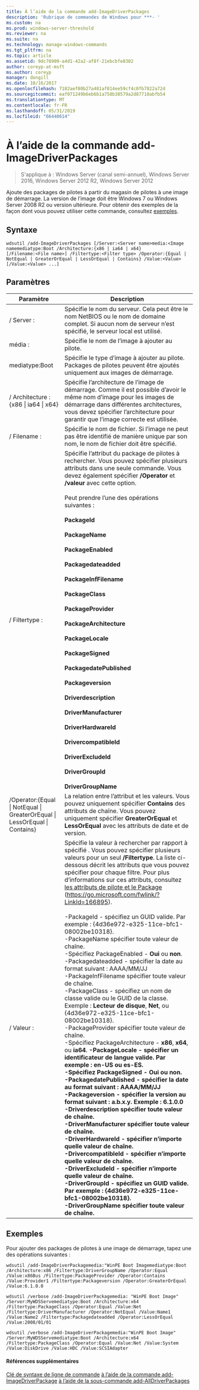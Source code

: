 ```yaml
---
title: À l’aide de la commande add-ImageDriverPackages
description: 'Rubrique de commandes de Windows pour ***- '
ms.custom: na
ms.prod: windows-server-threshold
ms.reviewer: na
ms.suite: na
ms.technology: manage-windows-commands
ms.tgt_pltfrm: na
ms.topic: article
ms.assetid: 9dc78909-a4d1-42a2-af8f-21ebcbfe8302
author: coreyp-at-msft
ms.author: coreyp
manager: dongill
ms.date: 10/16/2017
ms.openlocfilehash: 7182aef80b27a481af814ee59cf4c0fb7822a72d
ms.sourcegitcommit: eaf071249b6eb6b1a758b38579a2d87710abfb54
ms.translationtype: MT
ms.contentlocale: fr-FR
ms.lasthandoff: 05/31/2019
ms.locfileid: "66440614"
---
```

# <a name="using-the-add-imagedriverpackages-command"></a>À l’aide de la commande add-ImageDriverPackages

>S'applique à : Windows Server (canal semi-annuel), Windows Server 2016, Windows Server 2012 R2, Windows Server 2012

Ajoute des packages de pilotes à partir du magasin de pilotes à une image de démarrage. La version de l’image doit être Windows 7 ou Windows Server 2008 R2 ou version ultérieure.
Pour obtenir des exemples de la façon dont vous pouvez utiliser cette commande, consultez [exemples](#BKMK_examples).
## <a name="syntax"></a>Syntaxe
```
wdsutil /add-ImageDriverPackages [/Server:<Server name>media:<Image namemediatype:Boot /Architecture:{x86 | ia64 | x64} 
[/Filename:<File name>] /Filtertype:<Filter type> /Operator:{Equal | NotEqual | GreaterOrEqual | LessOrEqual | Contains} /Value:<Value> [/Value:<Value> ...]
```
## <a name="parameters"></a>Paramètres

|                                         Paramètre                                          |                                                                                                                                                                                                                                                                                                                                                                                                                                                                                                                                                                                                                                                                                                                                                                                                                                                                                                              Description                                                                                                                                                                                                                                                                                                                                                                                                                                                                                                                                                                                                                                                                                                                                                                                                                                                                                                               |
|--------------------------------------------------------------------------------------------|----------------------------------------------------------------------------------------------------------------------------------------------------------------------------------------------------------------------------------------------------------------------------------------------------------------------------------------------------------------------------------------------------------------------------------------------------------------------------------------------------------------------------------------------------------------------------------------------------------------------------------------------------------------------------------------------------------------------------------------------------------------------------------------------------------------------------------------------------------------------------------------------------------------------------------------------------------------------------------------------------------------------------------------------------------------------------------------------------------------------------------------------------------------------------------------------------------------------------------------------------------------------------------------------------------------------------------------------------------------------------------------------------------------------------------------------------------------------------------------------------------------------------------------------------------------------------------------------------------------------------------------------------------------------------------------------------------------------------------------------------------------------------------------------------------------------------------------|
|                                   / Server :<Server name>                                    |                                                                                                                                                                                                                                                                                                                                                                                                                                                                                                                                                                                                                                                                                                                                                                                                                                                 Spécifie le nom du serveur. Cela peut être le nom NetBIOS ou le nom de domaine complet. Si aucun nom de serveur n’est spécifié, le serveur local est utilisé.                                                                                                                                                                                                                                                                                                                                                                                                                                                                                                                                                                                                                                                                                                                                                                                                                                                  |
|                                     média :<Image name>                                     |                                                                                                                                                                                                                                                                                                                                                                                                                                                                                                                                                                                                                                                                                                                                                                                                                                                                                         Spécifie le nom de l’image à ajouter au pilote.                                                                                                                                                                                                                                                                                                                                                                                                                                                                                                                                                                                                                                                                                                                                                                                                                                                                                          |
|                                       mediatype:Boot                                       |                                                                                                                                                                                                                                                                                                                                                                                                                                                                                                                                                                                                                                                                                                                                                                                                                                                                  Spécifie le type d’image à ajouter au pilote. Packages de pilotes peuvent être ajoutés uniquement aux images de démarrage.                                                                                                                                                                                                                                                                                                                                                                                                                                                                                                                                                                                                                                                                                                                                                                                                                                                                   |
|                         / Architecture : {x86 &#124; ia64 &#124; x64}                         |                                                                                                                                                                                                                                                                                                                                                                                                                                                                                                                                                                                                                                                                                                                                                                                                         Spécifie l’architecture de l’image de démarrage. Comme il est possible d’avoir le même nom d’image pour les images de démarrage dans différentes architectures, vous devez spécifier l’architecture pour garantir que l’image correcte est utilisée.                                                                                                                                                                                                                                                                                                                                                                                                                                                                                                                                                                                                                                                                                                                                                                                                          |
|                                   / Filename :<File name>                                    |                                                                                                                                                                                                                                                                                                                                                                                                                                                                                                                                                                                                                                                                                                                                                                                                                                                             Spécifie le nom de fichier. Si l’image ne peut pas être identifié de manière unique par son nom, le nom de fichier doit être spécifié.                                                                                                                                                                                                                                                                                                                                                                                                                                                                                                                                                                                                                                                                                                                                                                                                                                                              |
|                                 / Filtertype :<Filter type>                                  |                                                                                                                                                                                                                                                                                                                                                                                                                                                                                     Spécifie l’attribut du package de pilotes à rechercher. Vous pouvez spécifier plusieurs attributs dans une seule commande. Vous devez également spécifier **/Operator** et **/valeur** avec cette option.<br /><br /><Filter type> Peut prendre l’une des opérations suivantes :<br /><br />**PackageId**<br /><br />**PackageName**<br /><br />**PackageEnabled**<br /><br />**Packagedateadded**<br /><br />**PackageInfFilename**<br /><br />**PackageClass**<br /><br />**PackageProvider**<br /><br />**PackageArchitecture**<br /><br />**PackageLocale**<br /><br />**PackageSigned**<br /><br />**PackagedatePublished**<br /><br />**Packageversion**<br /><br />**Driverdescription**<br /><br />**DriverManufacturer**<br /><br />**DriverHardwareId**<br /><br />**DrivercompatibleId**<br /><br />**DriverExcludeId**<br /><br />**DriverGroupId**<br /><br />**DriverGroupName**                                                                                                                                                                                                                                                                                                                                                                                                                                                                                     |
| /Operator:{Equal &#124; NotEqual &#124; GreaterOrEqual &#124; LessOrEqual &#124; Contains} |                                                                                                                                                                                                                                                                                                                                                                                                                                                                                                                                                                                                                                                                                                                                                                                                             La relation entre l’attribut et les valeurs. Vous pouvez uniquement spécifier **Contains** des attributs de chaîne. Vous pouvez uniquement spécifier **GreaterOrEqual** et **LessOrEqual** avec les attributs de date et de version.                                                                                                                                                                                                                                                                                                                                                                                                                                                                                                                                                                                                                                                                                                                                                                                                             |
|                                       / Valeur :<Value>                                       | Spécifie la valeur à rechercher par rapport à spécifié <attribute>. Vous pouvez spécifier plusieurs valeurs pour un seul **/Filtertype**. La liste ci-dessous décrit les attributs que vous pouvez spécifier pour chaque filtre. Pour plus d’informations sur ces attributs, consultez [les attributs de pilote et le Package](https://go.microsoft.com/fwlink/?LinkId=166895) (<https://go.microsoft.com/fwlink/?LinkId=166895>).<br /><br />-PackageId - spécifiez un GUID valide. Par exemple : {4d36e972-e325-11ce-bfc1-08002be10318}.<br />-PackageName spécifier toute valeur de chaîne.<br />-Spécifiez PackageEnabled - **Oui** ou **non**.<br />-Packagedateadded - spécifier la date au format suivant : AAAA/MM/JJ<br />-PackageInfFilename spécifier toute valeur de chaîne.<br />-PackageClass - spécifiez un nom de classe valide ou le GUID de la classe. Exemple : **Lecteur de disque**, **Net**, ou {4d36e972-e325-11ce-bfc1-08002be10318}.<br />-PackageProvider spécifier toute valeur de chaîne.<br />-Spécifiez PackageArchitecture - **x86**, **x64**, ou **ia64**.<b /> -PackageLocale - spécifier un identificateur de langue valide. Par exemple : **en-US** ou **es-ES**.<br />-Spécifiez PackageSigned - **Oui** ou **non**.<br />-PackagedatePublished - spécifier la date au format suivant : AAAA/MM/JJ<br />-Packageversion - spécifier la version au format suivant : a.b.x.y. Exemple : 6.1.0.0<br />-Driverdescription spécifier toute valeur de chaîne.<br />-DriverManufacturer spécifier toute valeur de chaîne.<br />-DriverHardwareId - spécifier n’importe quelle valeur de chaîne.<br />-DrivercompatibleId - spécifier n’importe quelle valeur de chaîne.<br />-DriverExcludeId - spécifier n’importe quelle valeur de chaîne.<br />-DriverGroupId - spécifiez un GUID valide. Par exemple : {4d36e972-e325-11ce-bfc1-08002be10318}.<br />-DriverGroupName spécifier toute valeur de chaîne. |

## <a name="BKMK_examples"></a>Exemples
Pour ajouter des packages de pilotes à une image de démarrage, tapez une des opérations suivantes :
```
wdsutil /add-ImageDriverPackagemedia:"WinPE Boot Imagemediatype:Boot /Architecture:x86 /Filtertype:DriverGroupName /Operator:Equal /Value:x86Bus /Filtertype:PackageProvider /Operator:Contains /Value:Provider1 /Filtertype:Packageversion /Operator:GreaterOrEqual /Value:6.1.0.0
```
```
wdsutil /verbose /add-ImageDriverPackagemedia: "WinPE Boot Image" /Server:MyWDSServemediatype:Boot /Architecture:x64 /Filtertype:PackageClass /Operator:Equal /Value:Net /Filtertype:DriverManufacturer /Operator:NotEqual /Value:Name1 /Value:Name2 /Filtertype:Packagedateadded /Operator:LessOrEqual /Value:2008/01/01
```
```
wdsutil /verbose /add-ImageDriverPackagemedia:"WinPE Boot Image" /Server:MyWDSServemediatype:Boot /Architecture:x64 /Filtertype:PackageClass /Operator:Equal /Value:Net /Value:System /Value:DiskDrive /Value:HDC /Value:SCSIAdapter
```
#### <a name="additional-references"></a>Références supplémentaires
[Clé de syntaxe de ligne de commande](command-line-syntax-key.md)
[à l’aide de la commande add-ImageDriverPackage](using-the-add-imagedriverpackage-command.md)
[à l’aide de la sous-commande add-AllDriverPackages](using-the-add-alldriverpackages-subcommand.md)
